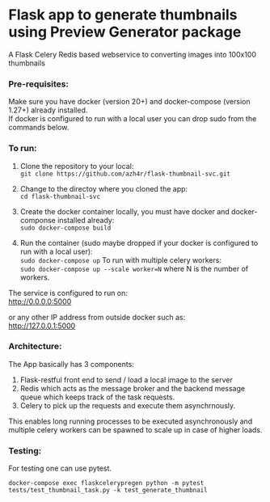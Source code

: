 # Flask app to generate thumbnails using Preview Generator package

A Flask Celery Redis based webservice to converting images into 100x100 thumbnails

### Pre-requisites:  

Make sure you have docker (version 20+) and docker-compose (version 1.27+) already installed.  
If docker is configured to run with a local user you can drop sudo from the commands below. 

### To run:

1. Clone the repository to your local:  
    `git clone https://github.com/azh4r/flask-thumbnail-svc.git`

2. Change to the directoy where you cloned the app:  
    `cd flask-thumbnail-svc`

2. Create the docker container locally, you must have docker and docker-componse installed already:  
    `sudo docker-compose build`

3. Run the container (sudo maybe dropped if your docker is configured to run with a local user):  
    `sudo docker-compose up`
    To run with multiple celery workers:  
    `sudo docker-compose up --scale worker=N`
    where N is the number of workers.

The service is configured to run on:   
    http://0.0.0.0:5000

or any other IP address from outside docker such as:  
    http://127.0.0.1:5000 

### Architecture:

The App basically has 3 components:
1. Flask-restful front end to send / load a local image to the server
2. Redis which acts as the message broker and the backend message queue which keeps track of the task requests.
3. Celery to pick up the requests and execute them asynchrnously. 

This enables long running processes to be executed asynchronously and multiple celery workers can be spawned to scale up in case of higher loads.

### Testing:

For testing one can use pytest.  

`docker-compose exec flaskcelerypregen python -m pytest tests/test_thumbnail_task.py -k test_generate_thumbnail`
